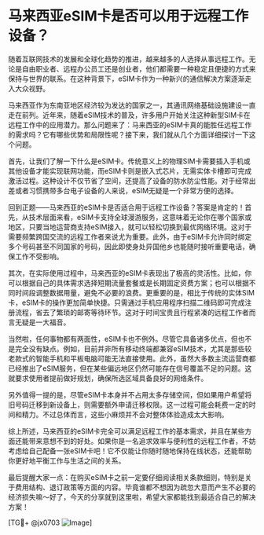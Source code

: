 # 马来西亚eSIM卡是否可以用于远程工作设备？

随着互联网技术的发展和全球化趋势的推进，越来越多的人选择从事远程工作。无论是自由职业者、远程办公员工还是创业者，他们都需要一种稳定且便捷的方式来保持与世界的联系。在这种背景下，eSIM卡作为一种新兴的通信解决方案逐渐走入大众视野。

马来西亚作为东南亚地区经济较为发达的国家之一，其通讯网络基础设施建设一直走在前列。近年来，随着eSIM技术的普及，许多用户开始关注这种新型SIM卡在远程工作中的应用潜力。那么问题来了：马来西亚的eSIM卡真的能胜任远程工作的需求吗？它有哪些优势和局限性呢？接下来，我们就从几个方面详细探讨一下这个问题。

首先，让我们了解一下什么是eSIM卡。传统意义上的物理SIM卡需要插入手机或其他设备才能实现联网功能，而eSIM卡则是嵌入式芯片，无需实体卡槽即可完成激活过程。这种设计不仅节省了空间，还提高了设备的防水防尘性能。对于经常出差或者习惯携带多台电子设备的人来说，eSIM无疑是一个非常方便的选择。

回到正题——马来西亚的eSIM卡是否适合用于远程工作设备？答案是肯定的！首先，从技术层面来看，eSIM卡支持全球漫游服务，这意味着无论你在哪个国家或地区，只要当地运营商支持eSIM接入，就可以轻松切换到最优网络环境。这对于需要频繁跨国交流的远程工作者来说尤为重要。此外，由于eSIM卡允许同时绑定多个号码甚至不同国家的号码，因此即使身处异国他乡也能随时接听重要电话，确保工作不受影响。

其次，在实际使用过程中，马来西亚的eSIM卡表现出了极高的灵活性。比如，你可以根据自己的具体需求选择短期流量套餐或是长期固定资费方案；也可以根据不同时间段调整数据用量，避免不必要的浪费。更重要的是，相比于传统的实体SIM卡，eSIM卡的操作更加简单快捷。只需通过手机应用程序扫描二维码即可完成注册流程，省去了繁琐的邮寄等待环节。这对于时间宝贵且行程紧凑的远程工作者而言无疑是一大福音。

当然啦，任何事物都有两面性，eSIM卡也不例外。尽管它具备诸多优点，但也不是完全没有缺点。例如，目前并非所有移动终端都兼容eSIM技术，尤其是那些较老款式的智能手机和平板电脑可能无法直接使用。此外，虽然大多数主流运营商都已经推出了eSIM服务，但在某些偏远地区仍然可能存在信号覆盖不足的问题。这就要求使用者提前做好规划，确保所选区域具备良好的网络条件。

另外值得一提的是，尽管eSIM卡本身并不占用太多存储空间，但如果用户希望将旧号码迁移到新设备上，则需要额外申请迁移权限。这一过程可能会耗费一定的时间和精力。不过总体而言，这些小麻烦并不会对整体体验造成太大影响。

综上所述，马来西亚的eSIM卡完全可以满足远程工作的基本需求，并且在某些方面还能带来意想不到的好处。如果你是一名追求效率与便利性的远程工作者，不妨考虑给自己配备一张eSIM卡吧！它不仅能让你随时随地保持在线状态，还能帮助你更好地平衡工作与生活之间的关系。

最后提醒大家一点：在购买eSIM卡之前一定要仔细阅读相关条款细则，特别是关于费用结构、退订政策等方面的内容。毕竟谁都不想因为疏忽大意而产生不必要的经济损失嘛～好了，今天的分享就到这里啦，希望大家都能找到最适合自己的解决方案！

[TG💪+ @jx0703 ![Image](https://github.com/user-attachments/assets/dbca1d08-cadb-493c-b0ec-ad6f7a83f270)]